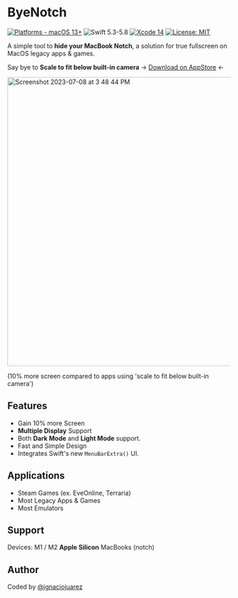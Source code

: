 # ByeNotch

[![Platforms - macOS 13+](https://img.shields.io/badge/platforms-macOS%2013+-lightgrey.svg?style=flat)](https://developer.apple.com/swift) ![Swift 5.3-5.8](https://img.shields.io/badge/Swift-5.8-orange.svg?style=flat) [![Xcode 14](https://img.shields.io/badge/Xcode-14-blue.svg?style=flat)](https://developer.apple.com/swift) [![License: MIT](http://img.shields.io/badge/license-MIT-lightgrey.svg?style=flat)](https://github.com/ignaciojuarez/ByeNotch/blob/main/LICENSE)

A simple tool to **hide your MacBook Notch**, a solution for true fullscreen on MacOS legacy apps & games. 

Say bye to **Scale to fit below built-in camera** -> [Download on AppStore](https://apps.apple.com/us/app/byenotch/id6451217606?mt=12) <-

<img align="center" width="650" alt="Screenshot 2023-07-08 at 3 48 44 PM" src="https://github.com/ignaciojuarez/ByeNotch/assets/62676603/67672a3c-f42a-4a3e-80a1-28bc58211cbb">

(10% more screen compared to apps using 'scale to fit below built-in camera')

## Features
* Gain 10% more Screen
* **Multiple Display** Support
* Both **Dark Mode** and **Light Mode** support.
* Fast and Simple Design
* Integrates Swift's new `MenuBarExtra()` UI.

## Applications
* Steam Games (ex. EveOnline, Terraria)
* Most Legacy Apps & Games
* Most Emulators

## Support
Devices: M1 / M2 **Apple Silicon** MacBooks (notch)

## Author
Coded by [@ignaciojuarez](https://github.com/ignaciojuarez)
